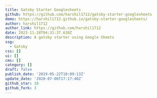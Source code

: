 ```yaml
---
title: Gatsby Starter Googlesheets
github: https://github.com/harshil1712/gatsby-starter-googlesheets
demo: https://harshil1712.github.io/gatsby-starter-googlesheets/
author: harshil1712
author_link: https://github.com/harshil1712
date: 2023-11-28T04:31:37.630Z
description: A gatsby starter using Google Sheets
ssg:
  - Gatsby
css: []
ui: []
cms: []
category: []
draft: false
publish_date: '2019-05-22T10:09:13Z'
update_date: '2020-07-06T17:17:40Z'
github_star: 18
github_fork: 3
---
```

